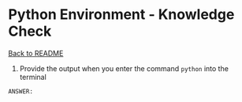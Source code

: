 # Python Environment - Knowledge Check

[Back to README](README.md)

1. Provide the output when you enter the command `python` into the terminal
```
ANSWER:

```